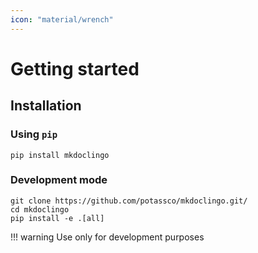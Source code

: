 ```yaml
---
icon: "material/wrench"
---
```


# Getting started

## Installation

### Using `pip`

```console
pip install mkdoclingo
```

### Development mode

```console
git clone https://github.com/potassco/mkdoclingo.git/
cd mkdoclingo
pip install -e .[all]
```

!!! warning
    Use only for development purposes
